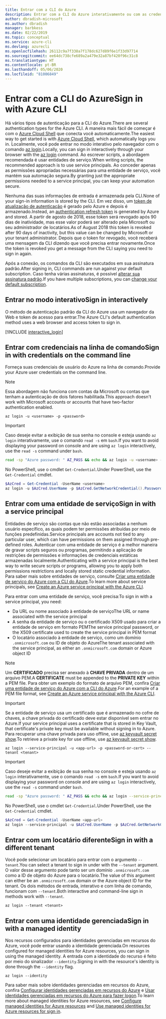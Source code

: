 ```yaml
---
title: Entrar com a CLI do Azure
description: Entrar com a CLI do Azure interativamente ou com as credenciais locais
author: dbradish-microsoft
ms.author: dbradish
manager: barbkess
ms.date: 02/22/2019
ms.topic: conceptual
ms.service: azure-cli
ms.devlang: azurecli
ms.openlocfilehash: 26112c9a7f338a7f178dc627d89f6e1f33d97714
ms.sourcegitcommit: ee64dc738cfe689a2a479e32a87bf420f96c31c8
ms.translationtype: HT
ms.contentlocale: pt-BR
ms.lasthandoff: 05/06/2020
ms.locfileid: "81006849"
---
```

# <a name="sign-in-with-azure-cli"></a><span data-ttu-id="f9680-103">Entrar com a CLI do Azure</span><span class="sxs-lookup"><span data-stu-id="f9680-103">Sign in with Azure CLI</span></span> 

<span data-ttu-id="f9680-104">Há vários tipos de autenticação para a CLI do Azure.</span><span class="sxs-lookup"><span data-stu-id="f9680-104">There are several authentication types for the Azure CLI.</span></span> <span data-ttu-id="f9680-105">A maneira mais fácil de começar é com o [Azure Cloud Shell](/azure/cloud-shell/overview) que conecta você automaticamente.</span><span class="sxs-lookup"><span data-stu-id="f9680-105">The easiest way to get started is with [Azure Cloud Shell](/azure/cloud-shell/overview), which automatically logs you in.</span></span>
<span data-ttu-id="f9680-106">Localmente, você pode entrar no modo interativo pelo navegador com o comando [az login](/cli/azure/reference-index#az-login).</span><span class="sxs-lookup"><span data-stu-id="f9680-106">Locally, you can sign in interactively through your browser with the [az login](/cli/azure/reference-index#az-login) command.</span></span> <span data-ttu-id="f9680-107">Ao escrever scripts, a abordagem recomendada é usar entidades de serviço.</span><span class="sxs-lookup"><span data-stu-id="f9680-107">When writing scripts, the recommended approach is to use service principals.</span></span> <span data-ttu-id="f9680-108">Ao conceder apenas as permissões apropriadas necessárias para uma entidade de serviço, você mantém sua automação segura.</span><span class="sxs-lookup"><span data-stu-id="f9680-108">By granting just the appropriate permissions needed to a service principal, you can keep your automation secure.</span></span>

<span data-ttu-id="f9680-109">Nenhuma das suas informações de entrada é armazenada pela CLI.</span><span class="sxs-lookup"><span data-stu-id="f9680-109">None of your sign-in information is stored by the CLI.</span></span> <span data-ttu-id="f9680-110">Em vez disso, um [token de atualização de autenticação](https://docs.microsoft.com/azure/active-directory/develop/v1-id-and-access-tokens#refresh-tokens) é gerado pelo Azure e depois é armazenado.</span><span class="sxs-lookup"><span data-stu-id="f9680-110">Instead, an [authentication refresh token](https://docs.microsoft.com/azure/active-directory/develop/v1-id-and-access-tokens#refresh-tokens) is generated by Azure and stored.</span></span> <span data-ttu-id="f9680-111">A partir de agosto de 2018, esse token será revogado após 90 dias de inatividade, mas esse valor poderá ser alterado pela Microsoft ou seu administrador de locatários.</span><span class="sxs-lookup"><span data-stu-id="f9680-111">As of August 2018 this token is revoked after 90 days of inactivity, but this value can be changed by Microsoft or your tenant administrator.</span></span> <span data-ttu-id="f9680-112">Depois que o token for revogado, você receberá uma mensagem da CLI dizendo que você precisa entrar novamente.</span><span class="sxs-lookup"><span data-stu-id="f9680-112">Once the token is revoked you get a message from the CLI saying you need to sign in again.</span></span>

<span data-ttu-id="f9680-113">Após a conexão, os comandos da CLI são executados em sua assinatura padrão.</span><span class="sxs-lookup"><span data-stu-id="f9680-113">After signing in, CLI commands are run against your default subscription.</span></span> <span data-ttu-id="f9680-114">Caso tenha várias assinaturas, é possível [alterar sua assinatura padrão](manage-azure-subscriptions-azure-cli.md).</span><span class="sxs-lookup"><span data-stu-id="f9680-114">If you have multiple subscriptions, you can [change your default subscription](manage-azure-subscriptions-azure-cli.md).</span></span>

## <a name="sign-in-interactively"></a><span data-ttu-id="f9680-115">Entrar no modo interativo</span><span class="sxs-lookup"><span data-stu-id="f9680-115">Sign in interactively</span></span>

<span data-ttu-id="f9680-116">O método de autenticação padrão da CLI do Azure usa um navegador da Web e token de acesso para entrar.</span><span class="sxs-lookup"><span data-stu-id="f9680-116">The Azure CLI's default authentication method uses a web browser and access token to sign in.</span></span>

[!INCLUDE [interactive_login](includes/interactive-login.md)]

## <a name="sign-in-with-credentials-on-the-command-line"></a><span data-ttu-id="f9680-117">Entrar com credenciais na linha de comando</span><span class="sxs-lookup"><span data-stu-id="f9680-117">Sign in with credentials on the command line</span></span>

<span data-ttu-id="f9680-118">Forneça suas credenciais de usuário do Azure na linha de comando.</span><span class="sxs-lookup"><span data-stu-id="f9680-118">Provide your Azure user credentials on the command line.</span></span>

> [!Note]
> <span data-ttu-id="f9680-119">Essa abordagem não funciona com contas da Microsoft ou contas que tenham a autenticação de dois fatores habilitada.</span><span class="sxs-lookup"><span data-stu-id="f9680-119">This approach doesn't work with Microsoft accounts or accounts that have two-factor authentication enabled.</span></span>

```azurecli-interactive
az login -u <username> -p <password>
```

> [!IMPORTANT]
> <span data-ttu-id="f9680-120">Caso deseje evitar a exibição de sua senha no console e esteja usando `az login` interativamente, use o comando `read -s` em `bash`.</span><span class="sxs-lookup"><span data-stu-id="f9680-120">If you want to avoid displaying your password on console and are using `az login` interactively, use the `read -s` command under `bash`.</span></span>
>
> ```bash
> read -sp "Azure password: " AZ_PASS && echo && az login -u <username> -p $AZ_PASS
> ```
>
> <span data-ttu-id="f9680-121">No PowerShell, use o cmdlet `Get-Credential`.</span><span class="sxs-lookup"><span data-stu-id="f9680-121">Under PowerShell, use the `Get-Credential` cmdlet.</span></span>
>
> ```powershell
> $AzCred = Get-Credential -UserName <username>
> az login -u $AzCred.UserName -p $AzCred.GetNetworkCredential().Password
> ```

## <a name="sign-in-with-a-service-principal"></a><span data-ttu-id="f9680-122">Entrar com uma entidade de serviço</span><span class="sxs-lookup"><span data-stu-id="f9680-122">Sign in with a service principal</span></span>

<span data-ttu-id="f9680-123">Entidades de serviço são contas que não estão associadas a nenhum usuário específico, as quais podem ter permissões atribuídas por meio de funções predefinidas.</span><span class="sxs-lookup"><span data-stu-id="f9680-123">Service principals are accounts not tied to any particular user, which can have permissions on them assigned through pre-defined roles.</span></span> <span data-ttu-id="f9680-124">Autenticar com uma entidade de serviço é a melhor maneira de gravar scripts seguros ou programas, permitindo a aplicação de restrições de permissões e informações de credenciais estáticas armazenadas localmente.</span><span class="sxs-lookup"><span data-stu-id="f9680-124">Authenticating with a service principal is the best way to write secure scripts or programs, allowing you to apply both permissions restrictions and locally stored static credential information.</span></span> <span data-ttu-id="f9680-125">Para saber mais sobre entidades de serviço, consulte [Criar uma entidade de serviço do Azure com a CLI do Azure](/cli/azure/create-an-azure-service-principal-azure-cli#sign-in-using-a-service-principal).</span><span class="sxs-lookup"><span data-stu-id="f9680-125">To learn more about service principals, see [Create an Azure service principal with the Azure CLI](/cli/azure/create-an-azure-service-principal-azure-cli#sign-in-using-a-service-principal).</span></span>

<span data-ttu-id="f9680-126">Para entrar com uma entidade de serviço, você precisa:</span><span class="sxs-lookup"><span data-stu-id="f9680-126">To sign in with a service principal, you need:</span></span>

* <span data-ttu-id="f9680-127">Da URL ou nome associado à entidade de serviço</span><span class="sxs-lookup"><span data-stu-id="f9680-127">The URL or name associated with the service principal</span></span>
* <span data-ttu-id="f9680-128">A senha da entidade de serviço ou o certificado X509 usado para criar a entidade de serviço em formato PEM</span><span class="sxs-lookup"><span data-stu-id="f9680-128">The service principal password, or the X509 certificate used to create the service principal in PEM format</span></span>
* <span data-ttu-id="f9680-129">O locatário associado à entidade de serviço, como um domínio `.onmicrosoft.com` ou ID de objeto do Azure</span><span class="sxs-lookup"><span data-stu-id="f9680-129">The tenant associated with the service principal, as either an `.onmicrosoft.com` domain or Azure object ID</span></span>

> [!NOTE]
> <span data-ttu-id="f9680-130">Um **CERTIFICADO** precisa ser anexado à **CHAVE PRIVADA** dentro de um arquivo PEM.</span><span class="sxs-lookup"><span data-stu-id="f9680-130">A **CERTIFICATE** must be appended to the **PRIVATE KEY** within a PEM file.</span></span>  <span data-ttu-id="f9680-131">Para obter um exemplo do formato de arquivo PEM, confira [Criar uma entidade de serviço do Azure com a CLI do Azure](/cli/azure/create-an-azure-service-principal-azure-cli#sign-in-using-a-service-principal).</span><span class="sxs-lookup"><span data-stu-id="f9680-131">For an example of a PEM file format, see [Create an Azure service principal with the Azure CLI](/cli/azure/create-an-azure-service-principal-azure-cli#sign-in-using-a-service-principal).</span></span> 
>

> [!IMPORTANT]
>
> <span data-ttu-id="f9680-132">Se a entidade de serviço usa um certificado que é armazenado no cofre de chaves, a chave privada do certificado deve estar disponível sem entrar no Azure.</span><span class="sxs-lookup"><span data-stu-id="f9680-132">If your service principal uses a certificate that is stored in Key Vault, that certificate's private key must be available without signing in to Azure.</span></span> <span data-ttu-id="f9680-133">Para recuperar uma chave privada para uso offline, use [az keyvault secret show](/cli/azure/keyvault/secret).</span><span class="sxs-lookup"><span data-stu-id="f9680-133">To retrieve a private key for use offline, use [az keyvault secret show](/cli/azure/keyvault/secret).</span></span>

```azurecli-interactive
az login --service-principal -u <app-url> -p <password-or-cert> --tenant <tenant>
```

> [!IMPORTANT]
> <span data-ttu-id="f9680-134">Caso deseje evitar a exibição de sua senha no console e esteja usando `az login` interativamente, use o comando `read -s` em `bash`.</span><span class="sxs-lookup"><span data-stu-id="f9680-134">If you want to avoid displaying your password on console and are using `az login` interactively, use the `read -s` command under `bash`.</span></span>
>
> ```bash
> read -sp "Azure password: " AZ_PASS && echo && az login --service-principal -u <app-url> -p $AZ_PASS --tenant <tenant>
> ```
>
> <span data-ttu-id="f9680-135">No PowerShell, use o cmdlet `Get-Credential`.</span><span class="sxs-lookup"><span data-stu-id="f9680-135">Under PowerShell, use the `Get-Credential` cmdlet.</span></span>
>
> ```powershell
> $AzCred = Get-Credential -UserName <app-url>
> az login --service-principal -u $AzCred.UserName -p $AzCred.GetNetworkCredential().Password --tenant <tenant>
> ```

## <a name="sign-in-with-a-different-tenant"></a><span data-ttu-id="f9680-136">Entrar com um locatário diferente</span><span class="sxs-lookup"><span data-stu-id="f9680-136">Sign in with a different tenant</span></span>

<span data-ttu-id="f9680-137">Você pode selecionar um locatário para entrar com o argumento `--tenant`.</span><span class="sxs-lookup"><span data-stu-id="f9680-137">You can select a tenant to sign in under with the `--tenant` argument.</span></span> <span data-ttu-id="f9680-138">O valor desse argumento pode tanto ser um domínio `.onmicrosoft.com` como a ID de objeto do Azure para o locatário.</span><span class="sxs-lookup"><span data-stu-id="f9680-138">The value of this argument can either be an `.onmicrosoft.com` domain or the Azure object ID for the tenant.</span></span> <span data-ttu-id="f9680-139">Os dois métodos de entrada, interativo e com linha de comando, funcionam com `--tenant`.</span><span class="sxs-lookup"><span data-stu-id="f9680-139">Both interactive and command-line sign in methods work with `--tenant`.</span></span>

```azurecli-interactive
az login --tenant <tenant>
```

## <a name="sign-in-with-a-managed-identity"></a><span data-ttu-id="f9680-140">Entrar com uma identidade gerenciada</span><span class="sxs-lookup"><span data-stu-id="f9680-140">Sign in with a managed identity</span></span>

<span data-ttu-id="f9680-141">Nos recursos configurados para identidades gerenciadas em recursos do Azure, você pode entrar usando a identidade gerenciada.</span><span class="sxs-lookup"><span data-stu-id="f9680-141">On resources configured for managed identities for Azure resources, you can sign in using the managed identity.</span></span> <span data-ttu-id="f9680-142">A entrada com a identidade do recurso é feito por meio do sinalizador `--identity`.</span><span class="sxs-lookup"><span data-stu-id="f9680-142">Signing in with the resource's identity is done through the `--identity` flag.</span></span>

```azurecli-interactive
az login --identity
```

<span data-ttu-id="f9680-143">Para saber mais sobre identidades gerenciadas em recursos do Azure, confira [Configurar identidades gerenciadas em recursos do Azure](https://docs.microsoft.com/azure/active-directory/managed-identities-azure-resources/qs-configure-cli-windows-vm) e [Usar identidades gerenciadas em recursos do Azure para fazer logon](https://docs.microsoft.com/azure/active-directory/managed-identities-azure-resources/how-to-use-vm-sign-in).</span><span class="sxs-lookup"><span data-stu-id="f9680-143">To learn more about managed identities for Azure resources, see [Configure managed identities for Azure resources](https://docs.microsoft.com/azure/active-directory/managed-identities-azure-resources/qs-configure-cli-windows-vm) and [Use managed identities for Azure resources for sign in](https://docs.microsoft.com/azure/active-directory/managed-identities-azure-resources/how-to-use-vm-sign-in).</span></span>
